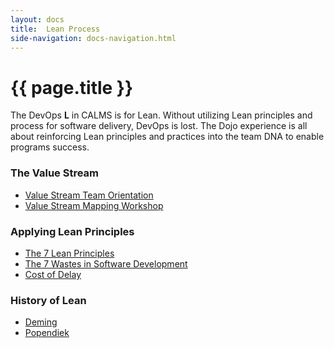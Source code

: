 ```yaml
---
layout: docs
title:  Lean Process
side-navigation: docs-navigation.html
---
```


# {{ page.title }}

The DevOps <b>L</b> in CALMS is for Lean. Without utilizing Lean principles and process for software delivery, DevOps is lost.
The Dojo experience is all about reinforcing Lean principles and practices into the team DNA to enable programs success. 

### The Value Stream
- [Value Stream Team Orientation](./value-stream-orientation.html)
- [Value Stream Mapping Workshop](./wm-vsm.html)

### Applying Lean Principles
- [The 7 Lean Principles](../coming-soon.html)
- [The 7 Wastes in Software Development](../coming-soon.html)
- [Cost of Delay](../coming-soon.html)

### History of Lean
- [Deming](../coming-soon.html)
- [Popendiek](../coming-soon.html)

